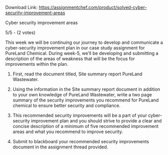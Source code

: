 Download Link: https://assignmentchef.com/product/solved-cyber-security-improvement-areas
<br>
<p class="title">Cyber security improvement areas

5/5 - (2 votes)

This week we will be continuing our journey to develop and communicate a cyber-security improvement plan in our case study assignment for PureLand Chemical. During week-5, we’ll be developing and submitting a description of the areas of weakness that will be the focus for improvements within the plan.

1.  First, read the document titled,  Site summary report PureLand Wastewater.

2.  Using the information in the  Site summary report document in addition to your own knowledge of PureLand Wastewater, write a two page summary of the security improvements you recommend for PureLand chemical to ensure better security and compliance.

3. This recommended security improvements will be a part of your cyber-security improvement plan and you should strive to provide a  clear and concise description of a minimum of five recommended improvement areas and what you recommend to improve security.

4. Submit to blackboard your recommended security improvements document in the assignment thread provided.